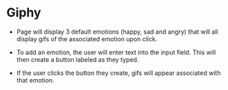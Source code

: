 # Giphy

* Page will display 3 default emotions (happy, sad and angry) that will all display gifs of the associated emotion upon click.

* To add an emotion, the user will enter text into the input field. This will then create a button labeled as they typed.

* If the user clicks the button they create, gifs will appear associated with that emotion.